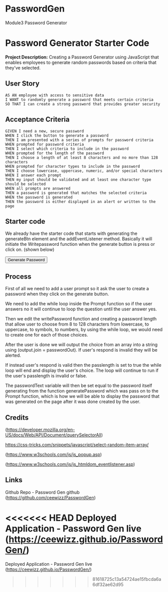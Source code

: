 # PasswordGen
Module3 Password Generator



# Password Generator Starter Code
**Project Description:** 
  Creating a Password Generator using JavaScript that enables employees to generate random passwords based on criteria that they’ve selected.

## User Story

```
AS AN employee with access to sensitive data
I WANT to randomly generate a password that meets certain criteria
SO THAT I can create a strong password that provides greater security
```

## Acceptance Criteria

```
GIVEN I need a new, secure password
WHEN I click the button to generate a password
THEN I am presented with a series of prompts for password criteria
WHEN prompted for password criteria
THEN I select which criteria to include in the password
WHEN prompted for the length of the password
THEN I choose a length of at least 8 characters and no more than 128 characters
WHEN prompted for character types to include in the password
THEN I choose lowercase, uppercase, numeric, and/or special characters
WHEN I answer each prompt
THEN my input should be validated and at least one character type should be selected
WHEN all prompts are answered
THEN a password is generated that matches the selected criteria
WHEN the password is generated
THEN the password is either displayed in an alert or written to the page
```

## Starter code
We already have the starter code that starts with generating the generateBtn element and the addEventListener method. Basically it will initiate the Writepassword function when the generate button is press or click on. (shown below) 

<div class="card-footer">
          <button id="generate" class="btn">Generate Password</button>


## Process
First of all we need to add a user prompt so it ask the user to create a password when they click on the generate button. 

We need to add the while loop inside the Prompt function so if the user answers no it will continue to loop the question until the user answer yes. 

Then we edit the writePassword function and creating a password length that allow user to choose from 8 to 128 characters from lowercase, to uppercase, to symbols, to numbers, by using the while loop, we would need to create one for each of those choices.  

After the user is done we will output the choice from an array into a string using (output.join = passwordOut).  If user's respond is invalid they will be alerted.  

If instead user's respond is valid then the passlength is set to true the while loop will end and display the user's choice. The loop will continue to run if the user's passlength is invalid or false. 

The passwordText variable will then be set equal to the password itself generating from the function generatePassword which was pass on to the Prompt function, which is how we will be able to display the password that was generated on the page after it was done created by the user.


## Credits
(https://developer.mozilla.org/en-US/docs/Web/API/Document/querySelectorAll)

https://css-tricks.com/snippets/javascript/select-random-item-array/ 

(https://www.w3schools.com/js/js_popup.asp)

(https://www.w3schools.com/js/js_htmldom_eventlistener.asp)




## Links

Github Repo - Password Gen github (https://github.com/ceewizz/PasswordGen)

<<<<<<< HEAD
Deployed Application - Password Gen live (https://ceewizz.github.io/PasswordGen/)
=======
Deployed Application - Password Gen live (https://ceewizz.github.io/PasswordGen/)
>>>>>>> 81618725c13a54724ae15fbcda6a6df32ae62d95
